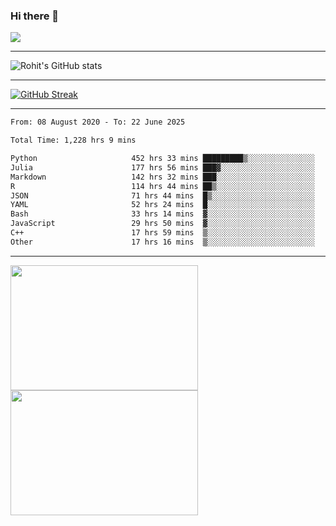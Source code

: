 ### Hi there 👋

 ![](https://komarev.com/ghpvc/?username=RohitRathore1&color=blueviolet)

<hr/>

![Rohit's GitHub stats](https://github-readme-stats.vercel.app/api?username=RohitRathore1&show_icons=true&theme=transparent)

<hr/>

[![GitHub Streak](http://github-readme-streak-stats.herokuapp.com?user=RohitRathore1&theme=dark&mode=weekly)](https://git.io/streak-stats)

<hr/>

<!--START_SECTION:waka-->

```txt
From: 08 August 2020 - To: 22 June 2025

Total Time: 1,228 hrs 9 mins

Python                     452 hrs 33 mins █████████▒░░░░░░░░░░░░░░░   36.85 %
Julia                      177 hrs 56 mins ███▓░░░░░░░░░░░░░░░░░░░░░   14.49 %
Markdown                   142 hrs 32 mins ███░░░░░░░░░░░░░░░░░░░░░░   11.61 %
R                          114 hrs 44 mins ██▒░░░░░░░░░░░░░░░░░░░░░░   09.34 %
JSON                       71 hrs 44 mins  █▒░░░░░░░░░░░░░░░░░░░░░░░   05.84 %
YAML                       52 hrs 24 mins  █░░░░░░░░░░░░░░░░░░░░░░░░   04.27 %
Bash                       33 hrs 14 mins  ▓░░░░░░░░░░░░░░░░░░░░░░░░   02.71 %
JavaScript                 29 hrs 50 mins  ▓░░░░░░░░░░░░░░░░░░░░░░░░   02.43 %
C++                        17 hrs 59 mins  ▒░░░░░░░░░░░░░░░░░░░░░░░░   01.46 %
Other                      17 hrs 16 mins  ▒░░░░░░░░░░░░░░░░░░░░░░░░   01.41 %
```

<!--END_SECTION:waka-->

<hr/>

<p>
  <img src="https://wakatime.com/share/@TeAmp0is0N/3935ee43-08a3-493e-8b95-60c1f9204b15.svg" width="300" height="200">
  <img src="https://wakatime.com/share/@TeAmp0is0N/8717aacc-7340-44e0-abb1-987dc9823fcd.svg" width="300" height="200">
</p>




